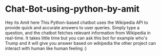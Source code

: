 # Chat-Bot-using-python-by-amit
Hey its Amit here
This Python-based chatbot uses the Wikipedia API to provide quick and accurate answers to user queries. Simply type a question, and the chatbot fetches relevant information from Wikipedia in real-time.
It takes little time but you can ask this bot for example who's Trump and it will give you answer based on wikipedia 
the other project can interact with human like human feeling 
:)
